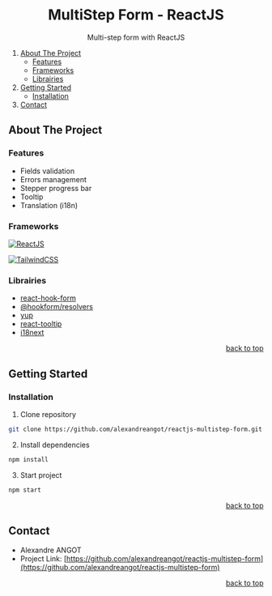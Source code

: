 <a name="readme-top"></a>

<!-- Header -->
<div align="center">
    <h1>MultiStep Form - ReactJS</h1>
    <p>Multi-step form with ReactJS</p>
</div>

<!-- Table of Contents -->
<ol>
    <li>
        <a href="#about-the-project">About The Project</a>
        <ul>
            <li><a href="#features">Features</a></li>
            <li><a href="#frameworks">Frameworks</a></li>
            <li><a href="#librairies">Librairies</a></li>
        </ul>
    </li>
    <li>
        <a href="#getting-started">Getting Started</a>
        <ul>
            <li><a href="#installation">Installation</a></li>
        </ul>
    </li>
    <li><a href="#contact">Contact</a></li>
</ol>

<!-- About The Project -->

## About The Project

### Features

- Fields validation
- Errors management
- Stepper progress bar
- Tooltip
- Translation (i18n)

### Frameworks

[![ReactJS][ReactJS.shield]][ReactJS-url]

[![TailwindCSS][TailwindCSS.shield]][TailwindCSS-url]

### Librairies

- [react-hook-form](https://www.npmjs.com/package/react-hook-form)
- [@hookform/resolvers](https://www.npmjs.com/package/@hookform/resolvers)
- [yup](https://www.npmjs.com/package/yup)
- [react-tooltip](https://www.npmjs.com/package/react-tooltip)
- [i18next](https://www.npmjs.com/package/i18next)

<p align="right"><a href="#readme-top">back to top</a></p>

## Getting Started

### Installation

1. Clone repository

```sh
git clone https://github.com/alexandreangot/reactjs-multistep-form.git
```

2. Install dependencies

```sh
npm install
```

3. Start project

```sh
npm start
```

<p align="right"><a href="#readme-top">back to top</a></p>

<!-- CONTACT -->

## Contact

- Alexandre ANGOT
- Project Link: [https://github.com/alexandreangot/reactjs-multistep-form](https://github.com/alexandreangot/reactjs-multistep-form)
<p align="right"><a href="#readme-top">back to top</a></p>

<!-- Markdown link & img -->
[ReactJS.shield]: https://img.shields.io/badge/-ReactJS-61DAFB?style=for-the-badge&logo=react&logoColor=white
[ReactJS-url]: https://legacy.reactjs.org/
[TailwindCSS.shield]: https://img.shields.io/badge/-TailwindCSS-38B2AC?style=for-the-badge&logo=tailwind-css&logoColor=white
[TailwindCSS-url]: https://tailwindcss.com/
